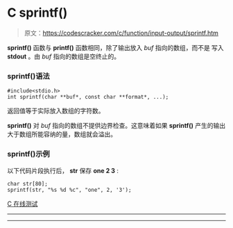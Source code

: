 # C sprintf()

> 原文：<https://codescracker.com/c/function/input-output/sprintf.htm>

**sprintf()** 函数与 **printf()** 函数相同，除了输出放入 *buf* 指向的数组，而不是 写入 **stdout** 。由 *buf* 指向的数组是空终止的。

### sprintf()语法

```
#include<stdio.h>
int sprintf(char **buf*, const char **format*, ...);
```

返回值等于实际放入数组的字符数。

**sprintf()** 对 *buf* 指向的数组不提供边界检查。这意味着如果 **sprintf()** 产生的输出大于数组所能容纳的量，数组就会溢出。

### sprintf()示例

以下代码片段执行后， **str** 保存 **one 2 3** :

```
char str[80];
sprintf(str, "%s %d %c", "one", 2, '3');
```

[C 在线测试](/exam/showtest.php?subid=2)

* * *

* * *